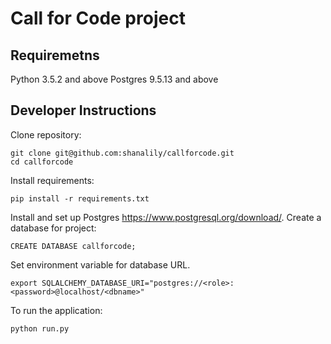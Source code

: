 # Call for Code project

## Requiremetns
Python 3.5.2 and above
Postgres 9.5.13 and above

## Developer Instructions

Clone repository:
```
git clone git@github.com:shanalily/callforcode.git
cd callforcode
```
Install requirements:
```
pip install -r requirements.txt
```
Install and set up Postgres https://www.postgresql.org/download/. Create a database for project:
```
CREATE DATABASE callforcode;
```
Set environment variable for database URL.
```
export SQLALCHEMY_DATABASE_URI="postgres://<role>:<password>@localhost/<dbname>"
```

To run the application:
```
python run.py
```
